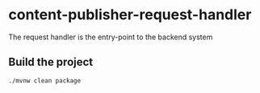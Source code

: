 # content-publisher-request-handler
The request handler is the entry-point to the backend system

## Build the project
```
./mvnw clean package
```